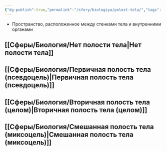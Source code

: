 ```yaml
---
{"dg-publish":true,"permalink":"/sfery/biologiya/polost-tela/","tags":["Зоология"]}
---
```


 - Пространство, расположенное между стенками тела и внутренними органами
## [[Сферы/Биология/Нет полости тела\|Нет полости тела]]
## [[Сферы/Биология/Первичная полость тела (псевдоцель)\|Первичная полость тела (псевдоцель)]]
## [[Сферы/Биология/Вторичная полость тела (целом)\|Вторичная полость тела (целом)]]
## [[Сферы/Биология/Смешанная полость тела (миксоцель)\|Смешанная полость тела (миксоцель)]]